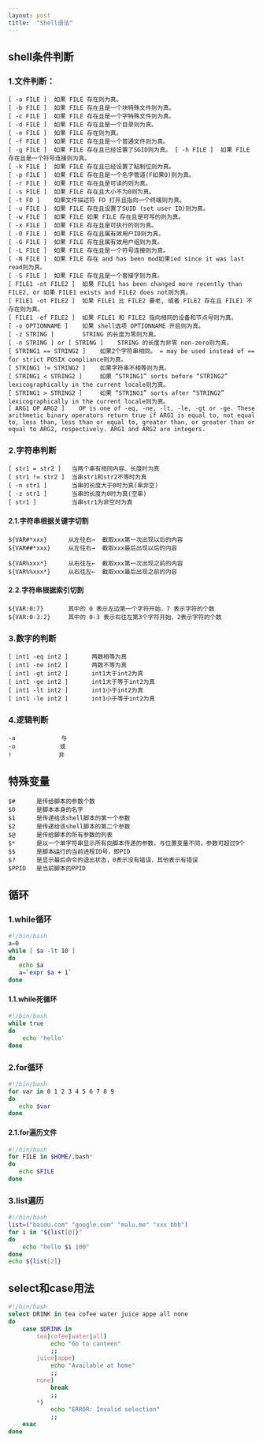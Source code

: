 ```yaml
---
layout: post
title:  "Shell语法"
---
```


## shell条件判断

### 1.文件判断：

	[ -a FILE ]  如果 FILE 存在则为真。  
	[ -b FILE ]  如果 FILE 存在且是一个块特殊文件则为真。  
	[ -c FILE ]  如果 FILE 存在且是一个字特殊文件则为真。  
	[ -d FILE ]  如果 FILE 存在且是一个目录则为真。  
	[ -e FILE ]  如果 FILE 存在则为真。  
	[ -f FILE ]  如果 FILE 存在且是一个普通文件则为真。  
	[ -g FILE ]  如果 FILE 存在且已经设置了SGID则为真。 [ -h FILE ]  如果 FILE 存在且是一个符号连接则为真。  
	[ -k FILE ]  如果 FILE 存在且已经设置了粘制位则为真。  
	[ -p FILE ]  如果 FILE 存在且是一个名字管道(F如果O)则为真。  
	[ -r FILE ]  如果 FILE 存在且是可读的则为真。  
	[ -s FILE ]  如果 FILE 存在且大小不为0则为真。  
	[ -t FD ]    如果文件描述符 FD 打开且指向一个终端则为真。  
	[ -u FILE ]  如果 FILE 存在且设置了SUID (set user ID)则为真。  
	[ -w FILE ]  如果 FILE 如果 FILE 存在且是可写的则为真。  
	[ -x FILE ]  如果 FILE 存在且是可执行的则为真。  
	[ -O FILE ]  如果 FILE 存在且属有效用户ID则为真。  
	[ -G FILE ]  如果 FILE 存在且属有效用户组则为真。  
	[ -L FILE ]  如果 FILE 存在且是一个符号连接则为真。  
	[ -N FILE ]  如果 FILE 存在 and has been mod如果ied since it was last read则为真。  
	[ -S FILE ]  如果 FILE 存在且是一个套接字则为真。  
	[ FILE1 -nt FILE2 ]  如果 FILE1 has been changed more recently than FILE2, or 如果 FILE1 exists and FILE2 does not则为真。  
	[ FILE1 -ot FILE2 ]  如果 FILE1 比 FILE2 要老, 或者 FILE2 存在且 FILE1 不存在则为真。  
	[ FILE1 -ef FILE2 ]  如果 FILE1 和 FILE2 指向相同的设备和节点号则为真。  
	[ -o OPTIONNAME ]    如果 shell选项 OPTIONNAME 开启则为真。  
	[ -z STRING ]        STRING 的长度为零则为真。  
	[ -n STRING ] or [ STRING ]    STRING 的长度为非零 non-zero则为真。  
	[ STRING1 == STRING2 ]    如果2个字符串相同。 = may be used instead of == for strict POSIX compliance则为真。  
	[ STRING1 != STRING2 ]    如果字符串不相等则为真。 
	[ STRING1 < STRING2 ]     如果 “STRING1” sorts before “STRING2” lexicographically in the current locale则为真。  
	[ STRING1 > STRING2 ]     如果 “STRING1” sorts after “STRING2” lexicographically in the current locale则为真。  
	[ ARG1 OP ARG2 ]    OP is one of -eq, -ne, -lt, -le, -gt or -ge. These arithmetic binary operators return true if ARG1 is equal to, not equal to, less than, less than or equal to, greater than, or greater than or equal to ARG2, respectively. ARG1 and ARG2 are integers.

### 2.字符串判断

	[ str1 = str2 ]   当两个串有相同内容、长度时为真 
	[ str1 != str2 ]  当串str1和str2不等时为真 
	[ -n str1 ]       当串的长度大于0时为真(串非空) 
	[ -z str1 ]       当串的长度为0时为真(空串) 
	[ str1 ]          当串str1为非空时为真

#### 2.1.字符串根据关键字切割

```
${VAR#*xxx}      从左往右→  截取xxx第一次出现以后的内容
${VAR##*xxx}     从左往右→  截取xxx最后出现以后的内容

${VAR%xxx*}      从右往左←  截取xxx第一次出现之前的内容
${VAR%%xxx*}     从右往左←  截取xxx最后出现之前的内容
```

#### 2.2.字符串根据索引切割

```
${VAR:0:7}       其中的 0 表示左边第一个字符开始，7 表示字符的个数
${VAR:0-3:2}     其中的 0-3 表示右往左第3个字符开始，2表示字符的个数
```

### 3.数字的判断

	[ int1 -eq int2 ]　　　　两数相等为真 
	[ int1 -ne int2 ]　　　　两数不等为真 
	[ int1 -gt int2 ]　　　　int1大于int2为真 
	[ int1 -ge int2 ]　　　　int1大于等于int2为真 
	[ int1 -lt int2 ]　　　　int1小于int2为真 
	[ int1 -le int2 ]　　　　int1小于等于int2为真

### 4.逻辑判断

	-a 　 　　　　　 与 
	-o　　　　　　　 或 
	!　　　　　　　　非

## 特殊变量

	$#      是传给脚本的参数个数
	$0      是脚本本身的名字
	$1      是传递给该shell脚本的第一个参数
	$2      是传递给该shell脚本的第二个参数
	$@      是传给脚本的所有参数的列表
	$*      是以一个单字符串显示所有向脚本传递的参数，与位置变量不同，参数可超过9个
	$$      是脚本运行的当前进程ID号，即PID
	$?      是显示最后命令的退出状态，0表示没有错误，其他表示有错误
	$PPID   是当前脚本的PPID

## 循环

### 1.while循环

```bash
#!/bin/bash
a=0
while [ $a -lt 10 ]
do
   echo $a
   a=`expr $a + 1`
done
```

#### 1.1.while死循环

```bash
#!/bin/bash
while true
do
    echo 'hello'
done
```

### 2.for循环

```bash
#!/bin/bash
for var in 0 1 2 3 4 5 6 7 8 9
do
   echo $var
done
```

#### 2.1.for遍历文件

```bash
#!/bin/bash
for FILE in $HOME/.bash*
do
   echo $FILE
done
```

### 3.list遍历

```bash
#!/bin/bash
list=("baidu.com" "google.com" "malu.me" "xxx bbb")
for i in "${list[@]}"
do
    echo "hello $i 100"
done
echo ${list[2]}
```



## select和case用法

```bash
#!/bin/bash
select DRINK in tea cofee water juice appe all none
do
    case $DRINK in
        tea|cofee|water|all)
            echo "Go to canteen"
            ;;
        juice|appe)
            echo "Available at home"
            ;;
        none)
            break
            ;;
        *)
            echo "ERROR: Invalid selection"
            ;;
    esac
done
```
